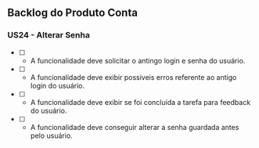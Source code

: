 ## Backlog do Produto Conta


### US24 - Alterar Senha

 - [ ] - A funcionalidade deve solicitar o antingo login e senha do usuário.

 - [ ] -  A funcionalidade deve exibir possiveis erros referente ao antigo login do usuário.

 - [ ] -  A funcionalidade deve exibir se foi concluída a tarefa para feedback do usuário.

 - [ ] -  A funcionalidade deve conseguir alterar a senha guardada antes pelo usuário.
